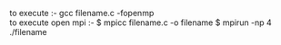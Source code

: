to execute :- gcc filename.c -fopenmp  
to execute open mpi :- $ mpicc filename.c -o filename
                       $ mpirun -np 4 ./filename
